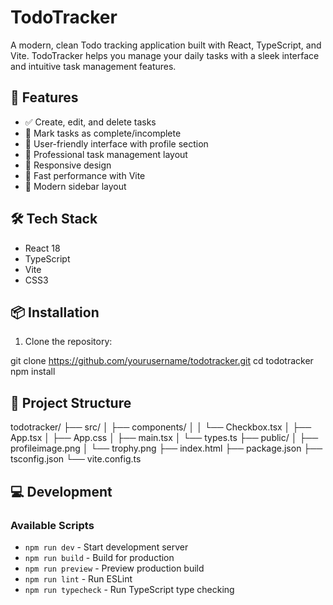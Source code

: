 # TodoTracker

A modern, clean Todo tracking application built with React, TypeScript, and Vite. TodoTracker helps you manage your daily tasks with a sleek interface and intuitive task management features.

## 🌟 Features

- ✅ Create, edit, and delete tasks
- 🔄 Mark tasks as complete/incomplete
- 👤 User-friendly interface with profile section
- 💼 Professional task management layout
- 🎯 Responsive design
- 🚀 Fast performance with Vite
- 📱 Modern sidebar layout

## 🛠️ Tech Stack

- React 18
- TypeScript
- Vite
- CSS3

## 📦 Installation

1. Clone the repository:

git clone https://github.com/yourusername/todotracker.git
cd todotracker
npm install


## 📂 Project Structure

todotracker/
├── src/
│   ├── components/
│   │   └── Checkbox.tsx
│   ├── App.tsx
│   ├── App.css
│   ├── main.tsx
│   └── types.ts
├── public/
│   ├── profileimage.png
│   └── trophy.png
├── index.html
├── package.json
├── tsconfig.json
└── vite.config.ts

## 💻 Development

### Available Scripts

- ```npm run dev``` - Start development server
- ```npm run build``` - Build for production
- ```npm run preview``` - Preview production build
- ```npm run lint``` - Run ESLint
- ```npm run typecheck``` - Run TypeScript type checking
